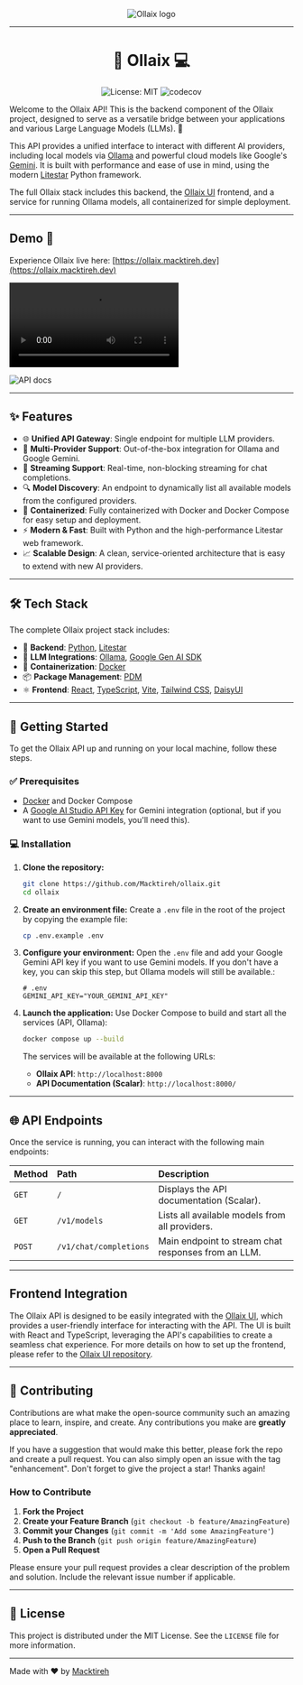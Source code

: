 <p align="center">
    <img src="https://ollaix.macktireh.dev/chatbot.png" alt="Ollaix logo" />
</p>

---

<h1 align="center">🤖 Ollaix 💻</h1>

<p align="center">
    <img src="https://img.shields.io/badge/License-MIT-yellow.svg" alt="License: MIT" />
    <img src="https://codecov.io/github/macktireh/ollaix/branch/main/graph/badge.svg?token=Z2FJ0LDRLV" alt="codecov" />
</p>

Welcome to the Ollaix API! This is the backend component of the Ollaix project, designed to serve as a versatile bridge between your applications and various Large Language Models (LLMs). 🤖

This API provides a unified interface to interact with different AI providers, including local models via [Ollama](https://ollama.com/) and powerful cloud models like Google's [Gemini](https://deepmind.google/technologies/gemini/). It is built with performance and ease of use in mind, using the modern [Litestar](https://litestar.dev/) Python framework.

The full Ollaix stack includes this backend, the [Ollaix UI](https://github.com/Macktireh/ollaix-ui) frontend, and a service for running Ollama models, all containerized for simple deployment.

---
## Demo 🚀

Experience Ollaix live here: [https://ollaix.macktireh.dev](https://ollaix.macktireh.dev)

<video src="https://github-production-user-asset-6210df.s3.amazonaws.com/49348001/466126628-ad73ba7a-1796-4454-a258-d95998f1fa3b.mp4" align="center"></video>

<img src="https://github.com/user-attachments/assets/a7bb57d2-ff22-425e-b7d0-9a15f08e83fb" alt="API docs" />


---

## ✨ Features

- 🌐 **Unified API Gateway**: Single endpoint for multiple LLM providers.
- 🤝 **Multi-Provider Support**: Out-of-the-box integration for Ollama and Google Gemini.
- 🌊 **Streaming Support**: Real-time, non-blocking streaming for chat completions.
- 🔍 **Model Discovery**: An endpoint to dynamically list all available models from the configured providers.
- 🐳 **Containerized**: Fully containerized with Docker and Docker Compose for easy setup and deployment.
- ⚡ **Modern & Fast**: Built with Python and the high-performance Litestar web framework.
- 📈 **Scalable Design**: A clean, service-oriented architecture that is easy to extend with new AI providers.

---

## 🛠️ Tech Stack

The complete Ollaix project stack includes:

- 🐍 **Backend**: [Python](https://www.python.org/), [Litestar](https://litestar.dev/)
- 🧠 **LLM Integrations**: [Ollama](https://ollama.com/), [Google Gen AI SDK](https://github.com/googleapis/python-genai)
- 🐳 **Containerization**: [Docker](https://www.docker.com/)
- 📦 **Package Management**: [PDM](https://pdm-project.org/)
- ⚛️ **Frontend**: [React](https://react.dev/), [TypeScript](https://www.typescriptlang.org/), [Vite](https://vitejs.dev/), [Tailwind CSS](https://tailwindcss.com/), [DaisyUI](https://daisyui.com/)

---

## 🚀 Getting Started

To get the Ollaix API up and running on your local machine, follow these steps.

### ✅ Prerequisites

- [Docker](https://www.docker.com/products/docker-desktop/) and Docker Compose
- A [Google AI Studio API Key](https://aistudio.google.com/app/apikey) for Gemini integration (optional, but if you want to use Gemini models, you'll need this).

### 💻 Installation

1.  **Clone the repository:**

    ```sh
    git clone https://github.com/Macktireh/ollaix.git
    cd ollaix
    ```

2.  **Create an environment file:**
    Create a `.env` file in the root of the project by copying the example file:

    ```sh
    cp .env.example .env
    ```

3.  **Configure your environment:**
    Open the `.env` file and add your Google Gemini API key if you want to use Gemini models. If you don't have a key, you can skip this step, but Ollama models will still be available.:

    ```
    # .env
    GEMINI_API_KEY="YOUR_GEMINI_API_KEY"
    ```

4.  **Launch the application:**
    Use Docker Compose to build and start all the services (API, Ollama):

    ```sh
    docker compose up --build
    ```

    The services will be available at the following URLs:

    - **Ollaix API**: `http://localhost:8000`
    - **API Documentation (Scalar)**: `http://localhost:8000/`

---

## 🌐 API Endpoints

Once the service is running, you can interact with the following main endpoints:

| Method | Path                   | Description                                         |
| :----- | :--------------------- | :-------------------------------------------------- |
| `GET`  | `/`                    | Displays the API documentation (Scalar).            |
| `GET`  | `/v1/models`           | Lists all available models from all providers.      |
| `POST` | `/v1/chat/completions` | Main endpoint to stream chat responses from an LLM. |

---

## Frontend Integration

The Ollaix API is designed to be easily integrated with the [Ollaix UI](https://github.com/Macktireh/ollaix-ui), which provides a user-friendly interface for interacting with the API. The UI is built with React and TypeScript, leveraging the API's capabilities to create a seamless chat experience.
For more details on how to set up the frontend, please refer to the [Ollaix UI repository](https://github.com/Macktireh/ollaix-ui).

---

## 🤝 Contributing

Contributions are what make the open-source community such an amazing place to learn, inspire, and create. Any contributions you make are **greatly appreciated**.

If you have a suggestion that would make this better, please fork the repo and create a pull request. You can also simply open an issue with the tag "enhancement".
Don't forget to give the project a star! Thanks again!

### How to Contribute

1.  **Fork the Project**
2.  **Create your Feature Branch** (`git checkout -b feature/AmazingFeature`)
3.  **Commit your Changes** (`git commit -m 'Add some AmazingFeature'`)
4.  **Push to the Branch** (`git push origin feature/AmazingFeature`)
5.  **Open a Pull Request**

Please ensure your pull request provides a clear description of the problem and solution. Include the relevant issue number if applicable.

---

## 📄 License

This project is distributed under the MIT License. See the `LICENSE` file for more information.

---

Made with ❤️ by [Macktireh](https://github.com/Macktireh)
